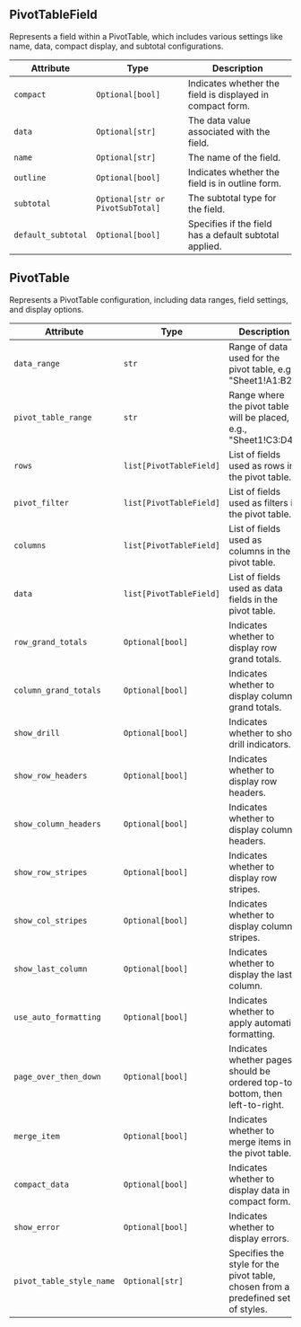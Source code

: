 ## PivotTableField

Represents a field within a PivotTable, which includes various settings like name,
data, compact display, and subtotal configurations.

| Attribute         | Type                                     | Description                                                       |
|-------------------|------------------------------------------|-------------------------------------------------------------------|
| `compact`         | `Optional[bool]`                         | Indicates whether the field is displayed in compact form.          |
| `data`            | `Optional[str]`                          | The data value associated with the field.                         |
| `name`            | `Optional[str]`                          | The name of the field.                                             |
| `outline`         | `Optional[bool]`                         | Indicates whether the field is in outline form.                    |
| `subtotal`        | `Optional[str or PivotSubTotal]`          | The subtotal type for the field.                                   |
| `default_subtotal`| `Optional[bool]`                         | Specifies if the field has a default subtotal applied.             |

## PivotTable

Represents a PivotTable configuration, including data ranges, field settings, and display options.

| Attribute             | Type                                    | Description                                                                           |
|-----------------------|-----------------------------------------|---------------------------------------------------------------------------------------|
| `data_range`          | `str`                                   | Range of data used for the pivot table, e.g., "Sheet1!A1:B2".                         |
| `pivot_table_range`   | `str`                                   | Range where the pivot table will be placed, e.g., "Sheet1!C3:D4".                     |
| `rows`                | `list[PivotTableField]`                 | List of fields used as rows in the pivot table.                                       |
| `pivot_filter`        | `list[PivotTableField]`                 | List of fields used as filters in the pivot table.                                    |
| `columns`             | `list[PivotTableField]`                 | List of fields used as columns in the pivot table.                                    |
| `data`                | `list[PivotTableField]`                 | List of fields used as data fields in the pivot table.                                |
| `row_grand_totals`    | `Optional[bool]`                        | Indicates whether to display row grand totals.                                        |
| `column_grand_totals` | `Optional[bool]`                        | Indicates whether to display column grand totals.                                     |
| `show_drill`          | `Optional[bool]`                        | Indicates whether to show drill indicators.                                           |
| `show_row_headers`    | `Optional[bool]`                        | Indicates whether to display row headers.                                             |
| `show_column_headers` | `Optional[bool]`                        | Indicates whether to display column headers.                                          |
| `show_row_stripes`    | `Optional[bool]`                        | Indicates whether to display row stripes.                                             |
| `show_col_stripes`    | `Optional[bool]`                        | Indicates whether to display column stripes.                                          |
| `show_last_column`    | `Optional[bool]`                        | Indicates whether to display the last column.                                         |
| `use_auto_formatting` | `Optional[bool]`                        | Indicates whether to apply automatic formatting.                                      |
| `page_over_then_down` | `Optional[bool]`                        | Indicates whether pages should be ordered top-to-bottom, then left-to-right.          |
| `merge_item`          | `Optional[bool]`                        | Indicates whether to merge items in the pivot table.                                  |
| `compact_data`        | `Optional[bool]`                        | Indicates whether to display data in compact form.                                    |
| `show_error`          | `Optional[bool]`                        | Indicates whether to display errors.                                                  |
| `pivot_table_style_name` | `Optional[str]`                      | Specifies the style for the pivot table, chosen from a predefined set of styles.      |
